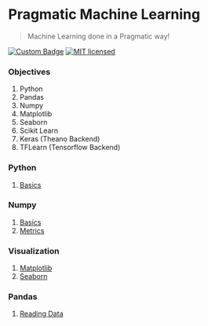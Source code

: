 # Pragmatic Machine Learning
> Machine Learning done in a Pragmatic way!

[![Custom Badge](https://img.shields.io/badge/Author-Abhijit%20Kar-brightgreen.svg)](https://abhijit-kar.github.io/)
[![MIT licensed](https://img.shields.io/badge/license-MIT-blue.svg)](https://opensource.org/licenses/mit-license.php)

### Objectives
1. Python
1. Pandas
1. Numpy
1. Matplotlib
1. Seaborn
1. Scikit Learn
1. Keras (Theano Backend)
1. TFLearn (Tensorflow Backend)

### Python
1. [Basics](https://nbviewer.jupyter.org/github/abhijit-kar/pragmatic-machine-learning/blob/master/python/basics.ipynb)

### Numpy
1. [Basics](https://nbviewer.jupyter.org/github/abhijit-kar/pragmatic-machine-learning/blob/master/numpy/basics.ipynb)
1. [Metrics](https://nbviewer.jupyter.org/github/abhijit-kar/pragmatic-machine-learning/blob/master/numpy/metrics.ipynb)

### Visualization
1. [Matplotlib](https://nbviewer.jupyter.org/github/abhijit-kar/pragmatic-machine-learning/blob/master/visualization/matplotlib.ipynb)
1. [Seaborn](https://nbviewer.jupyter.org/github/abhijit-kar/pragmatic-machine-learning/blob/master/visualization/seaborn.ipynb)

### Pandas
1. [Reading Data](https://nbviewer.jupyter.org/github/abhijit-kar/pragmatic-machine-learning/blob/master/pandas/reading-data.ipynb)
